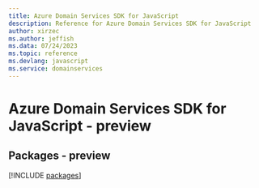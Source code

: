 ```yaml
---
title: Azure Domain Services SDK for JavaScript
description: Reference for Azure Domain Services SDK for JavaScript
author: xirzec
ms.author: jeffish
ms.data: 07/24/2023
ms.topic: reference
ms.devlang: javascript
ms.service: domainservices
---
```

# Azure Domain Services SDK for JavaScript - preview
## Packages - preview
[!INCLUDE [packages](domain-services-index.md)]